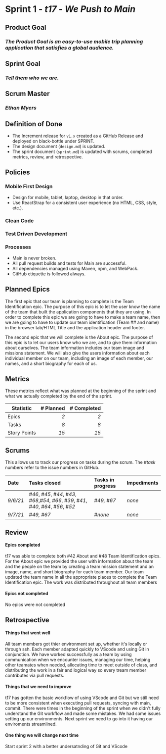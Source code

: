 # Sprint 1 - *t17* - *We Push to Main*

## Product Goal
### *The Product Goal is an easy-to-use mobile trip planning application that satisfies a global audience.*

## Sprint Goal
### *Tell them who we are.*

## Scrum Master
### *Ethan Myers*

## Definition of Done

* The Increment release for `v1.x` created as a GitHub Release and deployed on black-bottle under SPRINT.
* The design document (`design.md`) is updated.
* The sprint document (`sprint.md`) is updated with scrums, completed metrics, review, and retrospective.


## Policies

### Mobile First Design
* Design for mobile, tablet, laptop, desktop in that order.
* Use ReactStrap for a consistent user experience (no HTML, CSS, style, etc.).

### Clean Code

### Test Driven Development

### Processes
* Main is never broken. 
* All pull request builds and tests for Main are successful.
* All dependencies managed using Maven, npm, and WebPack.
* GitHub etiquette is followed always.


## Planned Epics

The first epic that our team is planning to complete is the Team Identification epic. The purpose of this epic is to let the user know the name of the team that built the application components that they are using. In order to complete this epic we are going to have to make a team name, then we are going to have to update our team identification (Team ## and name) in the browser tab/HTML Title and the application header and footer.

The second epic that we will complete is the About epic.  The purpose of this epic is to let our users know who we are, and to give them information about ourselves.  The team information includes our team image and missions statement.  We will also give the users information about each individual member on our team, including an image of each member, our names, and a short biography for each of us. 

## Metrics

These metrics reflect what was planned at the beginning of the sprint and what we actually completed by the end of the sprint.

| Statistic | # Planned | # Completed |
| --- | ---: | ---: |
| Epics | *2* | *2* |
| Tasks |  *8*   | *8* | 
| Story Points |  *15*  | *15* | 


## Scrums

This allows us to track our progress on tasks during the scrum.
The #*task* numbers refer to the issue numbers in GitHub.

| Date | Tasks closed  | Tasks in progress | Impediments |
| :--- | :--- | :--- | :--- |
| *9/6/21* | #*46*, #*45*, #*44*, #*43*, #*68*,#*54*, #*66*, #*39*, #*41*, #*40*, #*64*, #*56*, #*52* | #*49, #67* | *none* |
| *9/7/21* |  #*49, #67* | #*none* | *none* | 


## Review

#### Epics completed  
<p>t17 was able to complete both #42 About and #48 Team Identification epics. For the About epic we provided the user with information about the team and the people on the team by creating a team mission statement and an image, name, and short biography for each team member. Our team updated the team name in all the appropriate places to complete the Team Identification epic. The work was distributed throughout all team members</p>

#### Epics not completed 
<p> No epics were not completed</p>

## Retrospective

#### Things that went well
<p> All team members got thier environment set up, whether it's locally or through ssh. Each member adapted quickly to VScode and using Git in conjunction. We have worked successfully as a team by using communication when we encounter issues, managing our time, helping other teamates when needed, allocating time to meet outside of class, and distributing the work in a fair and logical way so every tream member contributes via pull requests.</p>

#### Things that we need to improve
<p> t17 has gotten the basic workflow of using VScode and Git but we still need to be more consistent when executing pull requests, syncing with main, commit. There were times in the beginning of the sprint when we didn't fully understand the Git workflow and made some mistakes. We had some issues setting up our environments. Next sprint we need to go into it having our enviroments streamlined.</p>

#### One thing we will change next time
<p>Start sprint 2 with a better undersatnding of Git and VScode</p>
